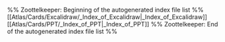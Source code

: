 %% Zoottelkeeper: Beginning of the autogenerated index file list  %%
 [[Atlas/Cards/Excalidraw/_Index_of_Excalidraw|_Index_of_Excalidraw]]
 [[Atlas/Cards/PPT/_Index_of_PPT|_Index_of_PPT]]
%% Zoottelkeeper: End of the autogenerated index file list  %%
